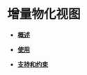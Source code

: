 # 增量物化视图

-   **[概述](概述_增量物化视图.md)**  

-   **[使用](使用_增量物化视图.md)**  

-   **[支持和约束](支持和约束-1.md)**  


